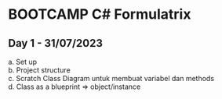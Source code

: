# BOOTCAMP C# Formulatrix

## Day 1 - 31/07/2023
a. Set up <br>
b. Project structure <br>
c. Scratch Class Diagram untuk membuat variabel dan methods <br>
d. Class as a blueprint => object/instance <br>



